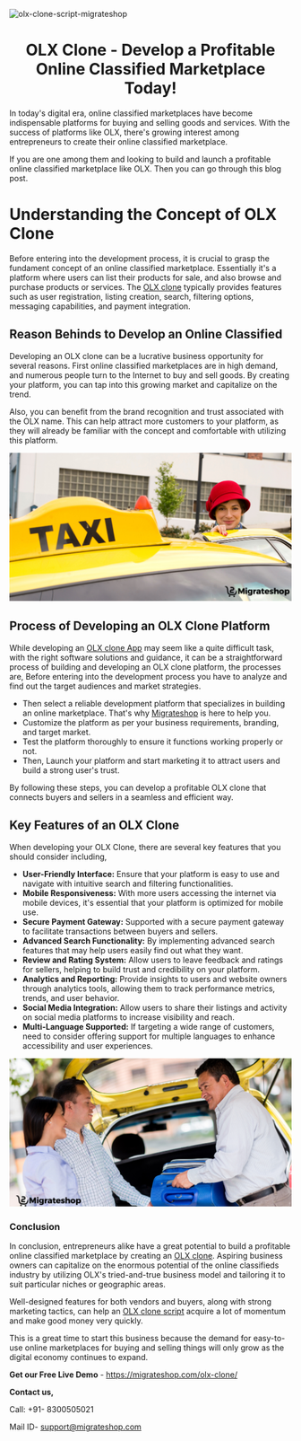 ![olx-clone-script-migrateshop](https://github.com/migrateshop/olx-clone/assets/77200601/6d9b44d7-844d-460f-8b4f-0d07ffe2f08e)


<h1 align="center"> OLX Clone - Develop a Profitable Online Classified Marketplace Today! </h1>


In today's digital era, online classified marketplaces have become indispensable platforms for buying and selling goods and services. With the success of platforms like OLX, there's growing interest among entrepreneurs to create their online classified marketplace.

If you are one among them and looking to build and launch a profitable online classified marketplace like OLX. Then you can go through this blog post.

# Understanding the Concept of OLX Clone
Before entering into the development process, it is crucial to grasp the fundament concept of an online classified marketplace. Essentially it's a platform where users can list their products for sale, and also browse and purchase products or services.
The [OLX clone](https://migrateshop.com/olx-clone/) typically provides features such as user registration, listing creation, search, filtering options, messaging capabilities, and payment integration.

## Reason Behinds to Develop an Online Classified
Developing an OLX clone can be a lucrative business opportunity for several reasons. First online classified marketplaces are in high demand, and numerous people turn to the Internet to buy and sell goods. By creating your platform, you can tap into this growing market and capitalize on the trend.

Also, you can benefit from the brand recognition and trust associated with the OLX name. This can help attract more customers to your platform, as they will already be familiar with the concept and comfortable with utilizing this platform.

<div class="Box-sc-g0xbh4-0 iIZCet"><img alt=“olxclone.png" src="https://github.com/migrateshop/olx-clone/blob/main/images/olx-clone-app.png" data-hpc="true" class="Box-sc-g0xbh4-0 kzRgrI"></div>


## Process of Developing an OLX Clone Platform 
While developing an [OLX clone App](https://migrateshop.com/olx-clone/) may seem like a quite difficult task, with the right software solutions and guidance, it can be a straightforward process of building and developing an OLX clone platform, the processes are,
Before entering into the development process you have to analyze and find out the target audiences and market strategies.

* Then select a reliable development platform that specializes in building an online marketplace. That's why [Migrateshop](https://migrateshop.com/) is here to help you.
* Customize the platform as per your business requirements, branding, and target market.
* Test the platform thoroughly to ensure it functions working properly or not.
* Then, Launch your platform and start marketing it to attract users and build a strong user's trust.

By following these steps, you can develop a profitable OLX clone that connects buyers and sellers in a seamless and efficient way.
## Key Features of an OLX Clone
When developing your OLX Clone, there are several key features that you should consider including, 

* **User-Friendly Interface:** Ensure that your platform is easy to use and navigate with intuitive search and filtering functionalities.
* **Mobile Responsiveness:** With more users accessing the internet via mobile devices, it's essential that your platform is optimized for mobile use.
* **Secure Payment Gateway:** Supported with a secure payment gateway to facilitate transactions between buyers and sellers.
* **Advanced Search Functionality:** By implementing advanced search features that may help users easily find out what they want.
* **Review and Rating System:** Allow users to leave feedback and ratings for sellers, helping to build trust and credibility on your platform.
* **Analytics and Reporting:** Provide insights to users and website owners through analytics tools, allowing them to track performance metrics, trends, and user behavior.
* **Social Media Integration:** Allow users to share their listings and activity on social media platforms to increase visibility and reach.
* **Multi-Language Supported:** If targeting a wide range of customers, need to consider offering support for multiple languages to enhance accessibility and user experiences.

<div class="Box-sc-g0xbh4-0 iIZCet"><img alt=“olxclone.png" src="https://github.com/migrateshop/olx-clone/blob/main/images/olx-clone-script.png" data-hpc="true" class="Box-sc-g0xbh4-0 kzRgrI"></div>

### Conclusion
In conclusion, entrepreneurs alike have a great potential to build a profitable online classified marketplace by creating an [OLX clone](https://migrateshop.com/olx-clone/). Aspiring business owners can capitalize on the enormous potential of the online classifieds industry by utilizing OLX's tried-and-true business model and tailoring it to suit particular niches or geographic areas. 

Well-designed features for both vendors and buyers, along with strong marketing tactics, can help an [OLX clone script](https://migrateshop.com/olx-clone/) acquire a lot of momentum and make good money very quickly. 

This is a great time to start this business because the demand for easy-to-use online marketplaces for buying and selling things will only grow as the digital economy continues to expand.


**Get our Free Live Demo** - https://migrateshop.com/olx-clone/


**Contact us,**

Call: +91- 8300505021

Mail ID- [support@migrateshop.com](mailto:support@migrateshop.com)
